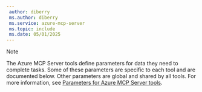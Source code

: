 ```yaml
---
 author: diberry
 ms.author: diberry
 ms.service: azure-mcp-server
 ms.topic: include
 ms.date: 05/01/2025
---
```



> [!NOTE]
> The Azure MCP Server tools define parameters for data they need to complete tasks. Some of these parameters are specific to each tool and are documented below. Other parameters are global and shared by all tools. For more information, see [Parameters for Azure MCP Server tools](../../tools/index.md#parameters-for-azure-mcp-server-tools).
